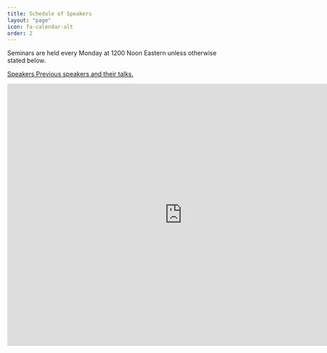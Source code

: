 ```yaml
---
title: Schedule of Speakers
layout: "page"
icon: fa-calendar-alt
order: 2
---
```


Seminars are held every Monday at 1200 Noon Eastern unless otherwise stated below.

<a href="seminars" class="icon fa-user-astronaut"><span class="label">Speakers</span> Previous speakers and their talks.</a>
<br>

<iframe src="https://calendar.google.com/calendar/embed?src=tf2jfggmo83gfv1ufuuvh0urq0%40group.calendar.google.com&ctz=America%2FThunder_Bay" style="border: 0" width="800" height="600" frameborder="0" scrolling="no"></iframe>
